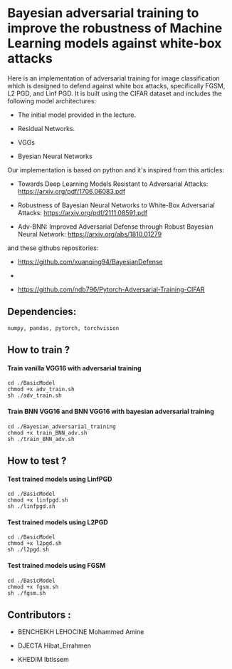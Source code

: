 # Bayesian adversarial training to improve the robustness of Machine Learning models against white-box attacks
Here is an implementation of adversarial training for image classification which is designed to defend against white box attacks, specifically FGSM, L2 PGD, and Linf PGD. It is built using the CIFAR dataset and includes the following model architectures:

- The initial model provided in the lecture.

- Residual Networks.

- VGGs

- Byesian Neural Networks

Our implementation is based on python and it's inspired from this articles:

- Towards Deep Learning Models Resistant to Adversarial Attacks: https://arxiv.org/pdf/1706.06083.pdf

- Robustness of Bayesian Neural Networks to White-Box Adversarial Attacks: https://arxiv.org/pdf/2111.08591.pdf

- Adv-BNN: Improved Adversarial Defense through Robust Bayesian Neural Network: https://arxiv.org/abs/1810.01279


and these githubs repositories: 

- https://github.com/xuanqing94/BayesianDefense

- 

- https://github.com/ndb796/Pytorch-Adversarial-Training-CIFAR


## Dependencies:
 ````
 numpy, pandas, pytorch, torchvision
 ```` 
 
## How to train ?
#### Train vanilla VGG16 with adversarial training 
	
 	cd ./BasicModel 
 	chmod +x adv_train.sh 
	sh ./adv_train.sh
	
#### Train BNN VGG16 and BNN VGG16 with bayesian adversarial training
	
 	cd ./Bayesian_adversarial_training 
 	chmod +x train_BNN_adv.sh 
	sh ./train_BNN_adv.sh
	

## How to test ?
#### Test trained models using LinfPGD
	
 	cd ./BasicModel 
 	chmod +x linfpgd.sh 
	sh ./linfpgd.sh

#### Test trained models using L2PGD
	
 	cd ./BasicModel 
 	chmod +x l2pgd.sh 
	sh ./l2pgd.sh
	
#### Test trained models using FGSM
	
 	cd ./BasicModel 
 	chmod +x fgsm.sh 
	sh ./fgsm.sh	

## Contributors :

  - BENCHEIKH LEHOCINE Mohammed Amine
  
  - DJECTA Hibat_Errahmen
  
  - KHEDIM Ibtissem
  
